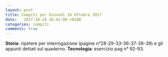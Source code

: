 ```yaml
---
layout: post
title: Compiti per Giovedì 26 Ottobre 2017
date:   2017-10-24 10:42:00 +0200
categories: compiti
comments: true
--- 
```

**Storia**: ripetere per interrogazione  (pagine n°28-29-33-36-37-38-39) e gli appunti dettati sul quaderno.
**Tecnologia**: esercizio pag n° 92-93.